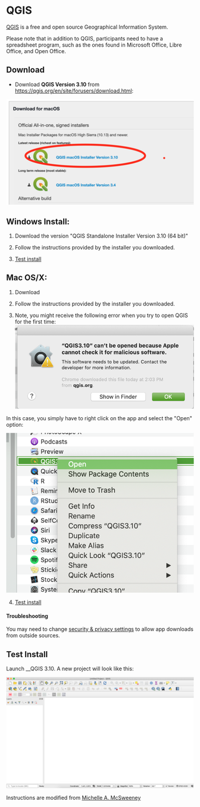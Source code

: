 # QGIS

[QGIS](http://www.qgis.org/en/site/) is a free and open source Geographical Information System. 

Please note that in addition to QGIS, participants need to have a spreadsheet program, such as the ones found in Microsoft Office, Libre Office, and Open Office. 


## Download
* Download __QGIS Version 3.10__ from https://qgis.org/en/site/forusers/download.html:

![list of qgis download options](../images/osx/InstallQGIS.png)

## Windows Install:

1. Download the version "QGIS Standalone Installer Version 3.10 (64 bit)"

2. Follow the instructions provided by the installer you downloaded.  

3. [Test install](#test-install)

## Mac OS/X:

1. Download

2. Follow the instructions provided by the installer you downloaded.  

3. Note, you might receive the following error when you try to open QGIS for the first time:
![error in QGIS](../images/osx/qgiserrormsg.png)

 In this case, you simply have to right click on the app and select the "Open" option:
 
 ![manually open QGIS](../images/osx/qgisopenapp.png)
 

4. [Test install](#test-install)

#### Troubleshooting
You may need to change [security & privacy settings](https://support.apple.com/en-us/HT202491) to allow app downloads from outside sources.

## Test Install
 Launch __QGIS 3.10. A new project will look like this:

![qgis installer](../images/osx/newprojectQGIS.png)

Instructions are modified from [Michelle A. McSweeney](https://github.com/michellejm/Intro-QGIS-CUNY-FemSTEM/blob/master/Install-QGIS.md)

